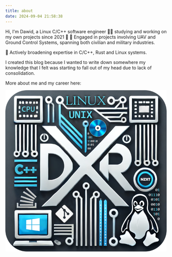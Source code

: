 ```yaml
---
title: about
date: 2024-09-04 21:58:38
---
```

Hi, I'm Dawid, a Linux C/C++ software engineer 👨‍💻 studying and working on my own projects since 2021 🚀
🔭 Engaged in projects involving UAV and Ground Control Systems, spanning both civilian and military industries.

🌱 Actively broadening expertise in C/C++, Rust and Linux systems.

I created this blog because I wanted to write down somewhere my knowledge that I felt was starting to fall out of my head due to lack of consolidation.

More about me and my career here: <a class="icon" href="https://www.linkedin.com/in/dawidgraabowski/"><i class="fab fa-linkedin <%= icon_class_name %>" aria-hidden="true"></i></a>

![alt text](/images/DXR_cut_rounded.png)